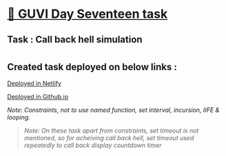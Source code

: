 # [🔗 GUVI Day Seventeen task](https://call-back-hell-simulation.netlify.app/)

## Task : Call back hell simulation

#

## Created task deployed on below links :

<a href="https://call-back-hell-simulation.netlify.app/">Deployed in Netlify</a>

<a href="https://suriya-k7.github.io/Guvi_Day_17_task_Call_Back_Hell/">Deployed in Github.io</a>

<i>Note: Constraints, not to use named function, set interval, incursion, IIFE & looping.</i>

> <i>Note: On these task apart from constraints, set timeout is not mentioned, so for acheiving call back hell, set timeout used repeatedly to call back display countdown timer </i>

#
